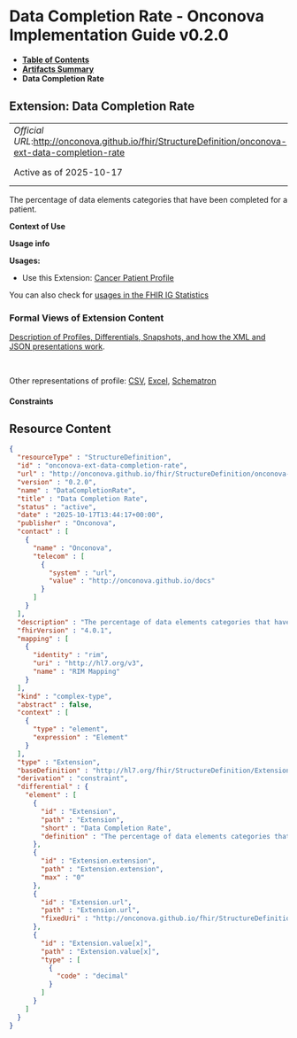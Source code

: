 # Data Completion Rate - Onconova Implementation Guide v0.2.0

* [**Table of Contents**](toc.md)
* [**Artifacts Summary**](artifacts.md)
* **Data Completion Rate**

## Extension: Data Completion Rate 

| | |
| :--- | :--- |
| *Official URL*:http://onconova.github.io/fhir/StructureDefinition/onconova-ext-data-completion-rate | *Version*:0.2.0 |
| Active as of 2025-10-17 | *Computable Name*:DataCompletionRate |

The percentage of data elements categories that have been completed for a patient.

**Context of Use**

**Usage info**

**Usages:**

* Use this Extension: [Cancer Patient Profile](StructureDefinition-onconova-cancer-patient.md)

You can also check for [usages in the FHIR IG Statistics](https://packages2.fhir.org/xig/onconova.fhir|current/StructureDefinition/onconova-ext-data-completion-rate)

### Formal Views of Extension Content

 [Description of Profiles, Differentials, Snapshots, and how the XML and JSON presentations work](http://build.fhir.org/ig/FHIR/ig-guidance/readingIgs.html#structure-definitions). 

 

Other representations of profile: [CSV](StructureDefinition-onconova-ext-data-completion-rate.csv), [Excel](StructureDefinition-onconova-ext-data-completion-rate.xlsx), [Schematron](StructureDefinition-onconova-ext-data-completion-rate.sch) 

#### Constraints



## Resource Content

```json
{
  "resourceType" : "StructureDefinition",
  "id" : "onconova-ext-data-completion-rate",
  "url" : "http://onconova.github.io/fhir/StructureDefinition/onconova-ext-data-completion-rate",
  "version" : "0.2.0",
  "name" : "DataCompletionRate",
  "title" : "Data Completion Rate",
  "status" : "active",
  "date" : "2025-10-17T13:44:17+00:00",
  "publisher" : "Onconova",
  "contact" : [
    {
      "name" : "Onconova",
      "telecom" : [
        {
          "system" : "url",
          "value" : "http://onconova.github.io/docs"
        }
      ]
    }
  ],
  "description" : "The percentage of data elements categories that have been completed for a patient.",
  "fhirVersion" : "4.0.1",
  "mapping" : [
    {
      "identity" : "rim",
      "uri" : "http://hl7.org/v3",
      "name" : "RIM Mapping"
    }
  ],
  "kind" : "complex-type",
  "abstract" : false,
  "context" : [
    {
      "type" : "element",
      "expression" : "Element"
    }
  ],
  "type" : "Extension",
  "baseDefinition" : "http://hl7.org/fhir/StructureDefinition/Extension|4.0.1",
  "derivation" : "constraint",
  "differential" : {
    "element" : [
      {
        "id" : "Extension",
        "path" : "Extension",
        "short" : "Data Completion Rate",
        "definition" : "The percentage of data elements categories that have been completed for a patient."
      },
      {
        "id" : "Extension.extension",
        "path" : "Extension.extension",
        "max" : "0"
      },
      {
        "id" : "Extension.url",
        "path" : "Extension.url",
        "fixedUri" : "http://onconova.github.io/fhir/StructureDefinition/onconova-ext-data-completion-rate"
      },
      {
        "id" : "Extension.value[x]",
        "path" : "Extension.value[x]",
        "type" : [
          {
            "code" : "decimal"
          }
        ]
      }
    ]
  }
}

```
